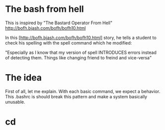 # The bash from hell

This is inspired by "The Bastard Operator From Hell" http://bofh.bjash.com/bofh/bofh10.html

In this [http://bofh.bjash.com/bofh/bofh10.html] story, he tells a student to check his spelling with the spell command which he modified:

"Especially as I know that my version of spell INTRODUCES errors instead of detecting them. Things like changing friend to freind and vice-versa"

# The idea

First of all, let me explain. With each basic command, we expect a behavior. This .bashrc is should break this pattern and make a system basically unusable.

# cd 


